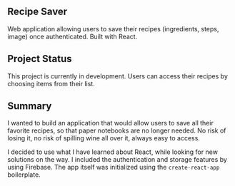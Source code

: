 ## Recipe Saver

Web application allowing users to save their recipes (ingredients, steps, image) once authenticated. Built with React.

## Project Status

This project is currently in development. Users can access their recipes by choosing items from their list.

## Summary

I wanted to build an application that would allow users to save all their favorite recipes, so that paper notebooks are no longer needed. No risk of losing it, no risk of spilling wine all over it, always easy to access.

I decided to use what I have learned about React, while looking for new solutions on the way. I included the authentication and storage features by using Firebase. The app itself was initialized using the `create-react-app` boilerplate.